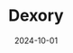 ---  
layout: startup_page  
title: "Dexory"  
id: "dexory.com"  
permalink: "/dexorydexory.com10012024/"  
website: "https://www.dexory.com/"  
funding_round: "Series B"  
funding_amount: "$80M"  
investors: "DTCP, Latitude Ventures, Wave-X, Bootstrap Europe, Atomico, Lakestar, Capnamic"  
about: "Dexory is a robotics and data intelligence company that provides real-time warehouse operational insights using autonomous robots and AI. Its DexoryView platform offers comprehensive visibility, enhancing inventory management and operational decision-making through digital twin technology and data analysis, ultimately optimizing warehouse efficiency and supply chain performance."  
markets: "AI, Robotics, Logistics, Artificial Intelligence (AI), Data Visualization, Retail Technology, Warehouse Automation, Warehousing"  
hq: "London, England, United Kingdom"  
founded_year: "2015"  
linkedin: "https://uk.linkedin.com/company/dexory"  
twitter: "https://twitter.com/dexoryhq"  
instagram: ""  
facebook: "https://www.facebook.com/dexoryHQ/"  
crunchbase: "https://www.crunchbase.com/organization/botsandus-ltd"  
pitchbook: "https://pitchbook.com/profiles/company/172587-61"  

date_display: "01-Oct-2024"  
date: "2024-10-01"

# SEO Optimization  
meta_title: "Dexory - Series B Funding ($80M)"  
meta_description: "Dexory, Dexory is a robotics and data intelligence company that provides real-time warehouse operational insights using autonomous robots and AI. Its DexoryVi..."  
meta_keywords: "Dexory, AI, Robotics, Logistics, Artificial Intelligence (AI), Data Visualization, Retail Technology, Warehouse Automation, Warehousing, Series B funding"  
canonical_url: "https://startup.projectstartups.com/dexorydexory.com10012024/"  
---
